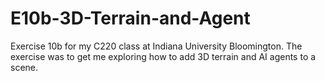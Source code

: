 # E10b-3D-Terrain-and-Agent

Exercise 10b for my C220 class at Indiana University Bloomington. The exercise was to get me exploring how to add 3D terrain and AI agents to a scene.




 



